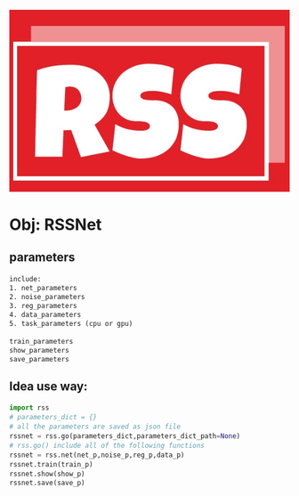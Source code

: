 ![](./statics/logo.jpg)

# Obj: RSSNet

## parameters
```
include:
1. net_parameters
2. noise_parameters
3. reg_parameters
4. data_parameters
5. task_parameters (cpu or gpu)

train_parameters
show_parameters
save_parameters
```



## Idea use way: 
```python
import rss
# parameters_dict = {}
# all the parameters are saved as json file
rssnet = rss.go(parameters_dict,parameters_dict_path=None)
# rss.go() include all of the following functions
rssnet = rss.net(net_p,noise_p,reg_p,data_p)
rssnet.train(train_p)
rssnet.show(show_p)
rssnet.save(save_p)
```